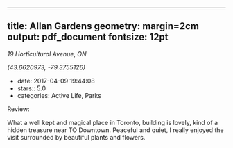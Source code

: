 
---
title: Allan Gardens
geometry: margin=2cm
output: pdf_document
fontsize: 12pt
---

_19 Horticultural Avenue_, _ON_

*(43.6620973, -79.3755126)*

- date: 2017-04-09 19:44:08
- stars:: 5.0
-  categories: Active Life, Parks

Review:

What a well kept and magical place in Toronto, building is lovely, kind of a hidden treasure near TO Downtown. Peaceful and quiet, I really enjoyed the visit surrounded by beautiful plants and flowers.


